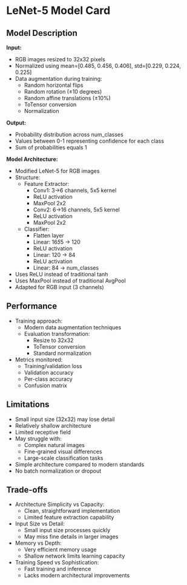 # LeNet-5 Model Card

## Model Description

**Input:** 
- RGB images resized to 32x32 pixels
- Normalized using mean=[0.485, 0.456, 0.406], std=[0.229, 0.224, 0.225]
- Data augmentation during training:
  - Random horizontal flips
  - Random rotation (±10 degrees)
  - Random affine translations (±10%)
  - ToTensor conversion
  - Normalization

**Output:**
- Probability distribution across num_classes
- Values between 0-1 representing confidence for each class
- Sum of probabilities equals 1

**Model Architecture:**
- Modified LeNet-5 for RGB images
- Structure:
  - Feature Extractor:
    - Conv1: 3->6 channels, 5x5 kernel
    - ReLU activation
    - MaxPool 2x2
    - Conv2: 6->16 channels, 5x5 kernel
    - ReLU activation
    - MaxPool 2x2
  - Classifier:
    - Flatten layer
    - Linear: 16*5*5 -> 120
    - ReLU activation
    - Linear: 120 -> 84
    - ReLU activation
    - Linear: 84 -> num_classes
- Uses ReLU instead of traditional tanh
- Uses MaxPool instead of traditional AvgPool
- Adapted for RGB input (3 channels)

## Performance
- Training approach:
  - Modern data augmentation techniques
  - Evaluation transformation:
    - Resize to 32x32
    - ToTensor conversion
    - Standard normalization
- Metrics monitored:
  - Training/validation loss
  - Validation accuracy
  - Per-class accuracy
  - Confusion matrix

## Limitations
- Small input size (32x32) may lose detail
- Relatively shallow architecture
- Limited receptive field
- May struggle with:
  - Complex natural images
  - Fine-grained visual differences
  - Large-scale classification tasks
- Simple architecture compared to modern standards
- No batch normalization or dropout

## Trade-offs
- Architecture Simplicity vs Capacity:
  - Clean, straightforward implementation
  - Limited feature extraction capability
- Input Size vs Detail:
  - Small input size processes quickly
  - May miss fine details in larger images
- Memory vs Depth:
  - Very efficient memory usage
  - Shallow network limits learning capacity
- Training Speed vs Sophistication:
  - Fast training and inference
  - Lacks modern architectural improvements
